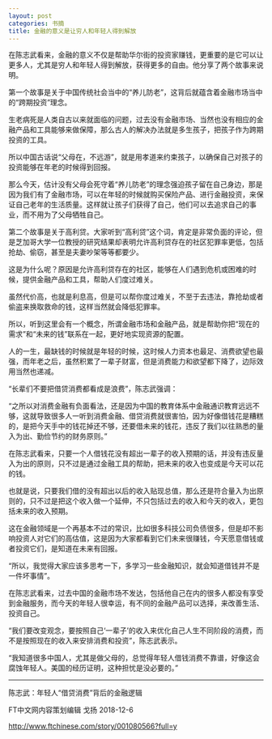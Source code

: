 ```yaml
---
layout: post
categories: 书摘
title: 金融的意义是让穷人和年轻人得到解放
---
```


在陈志武看来，金融的意义不仅是帮助华尔街的投资家赚钱，更重要的是它可以让更多人，尤其是穷人和年轻人得到解放，获得更多的自由。他分享了两个故事来说明。

第一个故事是关于中国传统社会当中的“养儿防老”，这背后就蕴含着金融市场当中的“跨期投资”理念。

生老病死是人类自古以来就面临的问题，过去没有金融市场、当然也没有相应的金融产品和工具能够来做保障，那么古人的解决办法就是多生孩子，把孩子作为跨期投资的工具。

所以中国古话说“父母在，不远游”，就是用孝道来约束孩子，以确保自己对孩子的投资能够在年老的时候得到回报。

那么今天，估计没有父母会死守着“养儿防老”的理念强迫孩子留在自己身边，那是因为我们有了金融市场，可以在年轻的时候就购买保险产品、进行金融投资，来保证自己老年的生活质量。这样就让孩子们获得了自己，他们可以去追求自己的事业，而不用为了父母牺牲自己。

第二个故事是关于高利贷。大家听到“高利贷”这个词，肯定是非常负面的评论，但是芝加哥大学一位教授的研究结果却表明允许高利贷存在的社区犯罪率更低，包括抢劫、偷窃，甚至是夫妻吵架等等都要少。

这是为什么呢？原因是允许高利贷存在的社区，能够在人们遇到危机或困难的时候，提供金融产品和工具，帮助人们度过难关。

虽然代价高，也就是利息高，但是可以帮你度过难关，不至于去违法，靠抢劫或者偷盗来换取救命的钱，这样当然就会降低犯罪率。

所以，听到这里会有一个概念，所谓金融市场和金融产品，就是帮助你把“现在的需求”和“未来的钱”联系在一起，更好地实现资源的配置。

人的一生，最缺钱的时候就是年轻的时候，这时候人力资本也最足、消费欲望也最强，而年老之后，虽然积累了一辈子财富，但是消费能力和欲望都下降了，边际效用当然也递减。

“长辈们不要把借贷消费都看成是浪费”，陈志武强调：

“之所以对消费金融有负面看法，还是因为中国的教育体系中金融通识教育远远不够，这就导致很多人一听到消费金融、借贷消费就很害怕，因为好像借钱花是糟糕的，是把今天手中的钱花掉还不够，还要借未来的钱花，违反了我们以往熟悉的量入为出、勤俭节约的财务原则。”

在陈志武看来，只要一个人借钱花没有超出一辈子的收入预期的话，并没有违反量入为出的原则，只不过是通过金融工具的帮助，把未来的收入也变成是今天可以花的钱。

也就是说，只要我们借的没有超出以后的收入贴现总值，那么还是符合量入为出原则的，只不过是把这个收入做一个延伸，不只包括过去的收入和今天的收入，更包括未来的收入预期。

这在金融领域是一个再基本不过的常识，比如很多科技公司负债很多，但是却不影响投资人对它们的高估值，这是因为大家都看到它们未来很赚钱，今天愿意借钱或者投资它们，是知道在未来有回报。

“所以，我觉得大家应该多思考一下，多学习一些金融知识，就会知道借钱并不是一件坏事情”。

在陈志武看来，过去中国的金融市场不发达，包括他自己在内的很多人都没有享受到金融服务，而今天的年轻人很幸运，有不同的金融产品可以选择，来改善生活、投资自己。

“我们要改变观念，要按照自己‘一辈子’的收入来优化自己人生不同阶段的消费，而不是按照现在的收入来安排消费和投资”，陈志武表示。

“我知道很多中国人，尤其是做父母的，总觉得年轻人借钱消费不靠谱，好像这会腐蚀年轻人。美国的经历证明，这种担忧是没必要的。”

---

陈志武：年轻人“借贷消费”背后的金融逻辑

FT中文网内容策划编辑 戈扬 2018-12-6

http://www.ftchinese.com/story/001080566?full=y